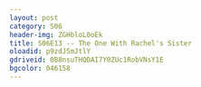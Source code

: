 ```yaml
---
layout: post 
category: S06 
header-img: ZGHbloL0oEk 
title: S06E13 -- The One With Rachel's Sister 
oloadid: p9zdJ5mJtlY 
gdriveid: 0B8nsuTHQDAI7Y0ZUc1RobVNsY1E 
bgcolor: 046158
--- 
```

<!--more--> 
